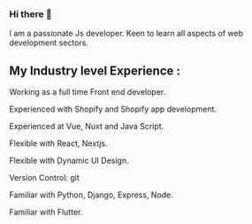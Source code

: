 ### Hi there 👋

I am a passionate Js developer. Keen to learn all aspects of web development sectors. 

## My Industry level Experience :
Working as a full time Front end developer.

Experienced with Shopify and Shopify app development.

Experienced at Vue, Nuxt and Java Script.

Flexible with React, Nextjs.

Flexible with Dynamic UI Design.

Version Control: git

Familiar with Python, Django, Express, Node.

Familiar with Flutter.
